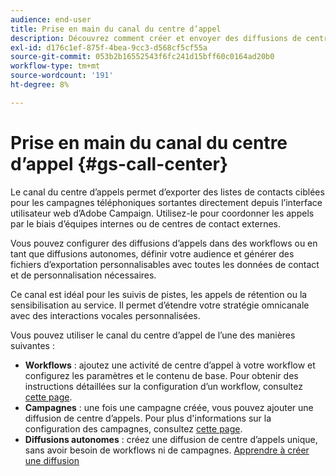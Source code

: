 ```yaml
---
audience: end-user
title: Prise en main du canal du centre d’appel
description: Découvrez comment créer et envoyer des diffusions de centre d’appel avec Adobe Campaign Web
exl-id: d176c1ef-875f-4bea-9cc3-d568cf5cf55a
source-git-commit: 053b2b16552543f6fc241d15bff60c0164ad20b0
workflow-type: tm+mt
source-wordcount: '191'
ht-degree: 8%

---
```


# Prise en main du canal du centre d’appel {#gs-call-center}

Le canal du centre d’appels permet d’exporter des listes de contacts ciblées pour les campagnes téléphoniques sortantes directement depuis l’interface utilisateur web d’Adobe Campaign. Utilisez-le pour coordonner les appels par le biais d’équipes internes ou de centres de contact externes.

Vous pouvez configurer des diffusions d’appels dans des workflows ou en tant que diffusions autonomes, définir votre audience et générer des fichiers d’exportation personnalisables avec toutes les données de contact et de personnalisation nécessaires.

Ce canal est idéal pour les suivis de pistes, les appels de rétention ou la sensibilisation au service. Il permet d’étendre votre stratégie omnicanale avec des interactions vocales personnalisées.

Vous pouvez utiliser le canal du centre d’appel de l’une des manières suivantes :

* **Workflows** : ajoutez une activité de centre d’appel à votre workflow et configurez les paramètres et le contenu de base. Pour obtenir des instructions détaillées sur la configuration d’un workflow, consultez [cette page](../workflows/gs-workflow-creation.md).
* **Campagnes** : une fois une campagne créée, vous pouvez ajouter une diffusion de centre d’appels. Pour plus d&#39;informations sur la configuration des campagnes, consultez [cette page](../campaigns/gs-campaigns.md).
* **Diffusions autonomes** : créez une diffusion de centre d’appels unique, sans avoir besoin de workflows ni de campagnes. [Apprendre à créer une diffusion](../msg/gs-deliveries.md)

<!--
<table style="table-layout:fixed"><tr style="border: 0;">
<td>
<a href="create-push.md">
<img alt="Create a push delivery" src="assets/do-not-localize/push_create.jpeg">
</a>
<div><a href="create-push.md"><strong>Create a push delivery</strong>
</div>
<p>
</td>
<td>
<a href="content-push.md">
<img alt="Design a push delivery" src="assets/do-not-localize/push_design.jpeg">
</a>
<div>
<a href="content-push.md"><strong>Design a push delivery<strong></strong></a>
</div>
<p></td>
<td>
<a href="send-push.md">
<img alt="Send a push delivery" src="assets/do-not-localize/push_send.jpeg">
</a>
<div>
<a href="send-push.md"><strong>Send a push delivery</strong></a>
</div>
<p>
</td>
<td>
<a href="send-push.md">
<img alt="Push delivery report" src="assets/do-not-localize/push_report.jpeg">
</a>
<div>
<a href="send-push.md"><strong>Push delivery report</strong></a>
</div>
<p>
</td>
</tr></table>
-->

